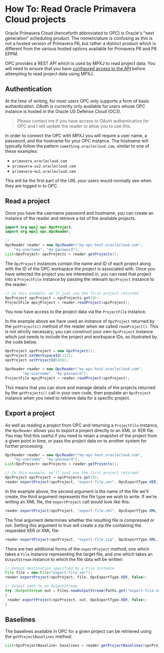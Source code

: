 # How To: Read Oracle Primavera Cloud projects

Oracle Primavera Cloud (henceforth abbreviated to OPC) is Oracle's
"next generation" scheduling product. The nomenclature is confusing as this is
 not a hosted version of Primavera P6, but rather a distinct product which is
 different from the various hosted options available for Primavera
 P6 and P6 EPPM.

OPC provides a REST API which is used by MPXJ to read project data. You will
need to ensure that you have 
[configured access to the API](https://docs.oracle.com/cd/E80480_01/English/integration/primavera_rest_api/D207871.html)
before attempting to read project data using MPXJ.

## Authentication

At the time of writing, for most users OPC only supports a form of basic
authentication. OAuth is currently only available for users whose OPC instance
is hosted in the Oracle US Defense Cloud (OC3).

> Please contact me if you have access to OAuth authentication for OPC
> and I will update the reader to allow you to use this.

In order to connect the OPC with MPXJ you will require a user name, a password,
and the hostname for your OPC instance. The hostname will typically follow
the pattern `something.oraclecloud.com`, similar to one of these examples:

* `primavera.oraclecloud.com`
* `primavera-us2.oraclecloud.com`
* `primavera-eu1.oraclecloud.com`

This will be the first part of the URL your users would normally see when
they are logged in to OPC.

## Read a project

Once you have the username password and hostname, you can create an instance of
the reader and retrieve a list of the available projects.

```java
import org.mpxj.opc.OpcProject;
import org.mpxj.opc.OpcReader;

// ...
OpcReader reader = new OpcReader("my-opc-host.oraclecloud.com",
	"my-username", "my-password");
List<OpcProject> opcProjects = reader.getProjects();
```

The `OpcProject` instances contain the name and ID of each project along with
the ID of the OPC workspace the project is associated with. Once you have
selected the project you are interested in, you can read that project into a
`ProjectFile` instance by passing the relevant `OpcProject` instance to the
reader:

```java
// In this example, we'll just use the first project returned
OpcProject opcProject = opcProjects.get(0);
ProjectFile mpxjProject = reader.readProject(opcProject);
```

You now have access to the project data via the `ProjectFile` instance.

In the example above we have used an instance of `OpcProject` returned by the
`getProjects()` method of the reader when we called `readProject()`. This is
not strictly necessary, you can construct your own `OpcProject` instance which
just needs to include the project and workspace IDs, as illustrated by the code
below.

```java
OpcProject opcProject = new OpcProject();
opcProject.setWorkspaceId(123);
opcProject.setProjectId(456);

OpcReader reader = new OpcReader("my-opc-host.oraclecloud.com",
		"my-username", "my-password");
ProjectFile mpxjProject = reader.readProject(opcProject);
```

This means that you can store and manage details of the projects returned by the
`getProjects()` call in your own code, then populate an `OpcProject` instance
when you need to retrieve data for a specific project.


## Export a project

As well as reading a project from OPC and returning a `ProjectFile` instance,
the `OpcReader` allows you to export a project directly to an XML or XER file.
You may find this useful if you need to retain a snapshot of the project from
a given point in time, or pass the project data on to another system for
further processing. 

```java
OpcReader reader = new OpcReader("my-opc-host.oraclecloud.com",
	"my-username", "my-password");
List<OpcProject> opcProjects = reader.getProjects();

// In this example, we'll just use the first project returned
OpcProject opcProject = opcProjects.get(0);
reader.exportProject(opcProject, "export-file.xer", OpcExportType.XER, false);
```

In the example above, the second argument is the name of the file we'll create,
the third argument represents the file type we wish to write. If we're writing
an XML file, the `exportProject` call would look like this:

```java
reader.exportProject(opcProject, "export-file.xml", OpcExportType.XML, false);
```

The final argument determines whether the resulting file is compressed or not.
Setting this argument to true will create a zip file containing the requested
XER or XML file:

```java
reader.exportProject(opcProject, "export-file.zip", OpcExportType.XML, true);
```

There are two additional forms of the `exportProject` method, one which takes
a `File` instance representing the target file, and one which takes an
`OutputStream` instance to which the file data will be written:

```java
// Output destination specified by a File instance
File file = new File("export-file.xer");
reader.exportProject(opcProject, file, OpcExportType.XER, false);

// Output sent to an OutputStream
try (OutputStream out = Files.newOutputStream(Paths.get("export-file.xer")))
{
 reader.exportProject(opcProject, out, OpcExportType.XER, false);
}
```

## Baselines

The baselines available in OPC for a given project can be retrieved using the
`getProjectBaselines` method:

```java
List<OpcProjectBaseline> baselines = reader.getProjectBaselines(opcProject);
```
